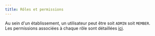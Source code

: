 ```yaml
---
title: Rôles et permissions
---
```


Au sein d'un établissement, un utilisateur peut être soit `ADMIN` soit `MEMBER`. Les permissions associées à chaque rôle sont détaillées [ici](https://docs.google.com/spreadsheets/d/12K9Bd2k5l4uqXhS0h5uI00lNEzW7C-1t-NDOyxy8aKk/edit#gid=0).
